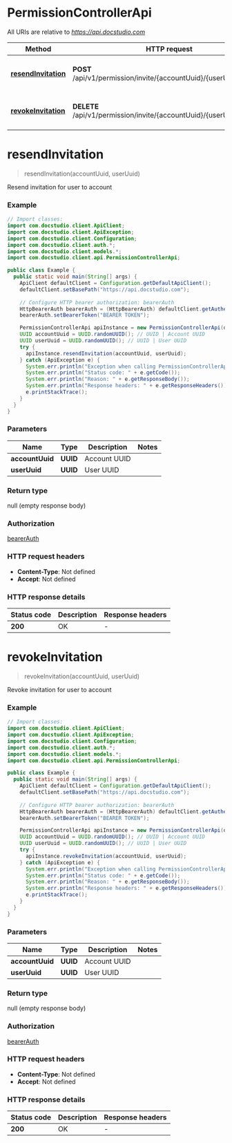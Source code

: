 # PermissionControllerApi

All URIs are relative to *https://api.docstudio.com*

| Method | HTTP request | Description |
|------------- | ------------- | -------------|
| [**resendInvitation**](PermissionControllerApi.md#resendInvitation) | **POST** /api/v1/permission/invite/{accountUuid}/{userUuid}/resend | Resend invitation for user to account |
| [**revokeInvitation**](PermissionControllerApi.md#revokeInvitation) | **DELETE** /api/v1/permission/invite/{accountUuid}/{userUuid} | Revoke invitation for user to account |


<a id="resendInvitation"></a>
# **resendInvitation**
> resendInvitation(accountUuid, userUuid)

Resend invitation for user to account

### Example
```java
// Import classes:
import com.docstudio.client.ApiClient;
import com.docstudio.client.ApiException;
import com.docstudio.client.Configuration;
import com.docstudio.client.auth.*;
import com.docstudio.client.models.*;
import com.docstudio.client.api.PermissionControllerApi;

public class Example {
  public static void main(String[] args) {
    ApiClient defaultClient = Configuration.getDefaultApiClient();
    defaultClient.setBasePath("https://api.docstudio.com");
    
    // Configure HTTP bearer authorization: bearerAuth
    HttpBearerAuth bearerAuth = (HttpBearerAuth) defaultClient.getAuthentication("bearerAuth");
    bearerAuth.setBearerToken("BEARER TOKEN");

    PermissionControllerApi apiInstance = new PermissionControllerApi(defaultClient);
    UUID accountUuid = UUID.randomUUID(); // UUID | Account UUID
    UUID userUuid = UUID.randomUUID(); // UUID | User UUID
    try {
      apiInstance.resendInvitation(accountUuid, userUuid);
    } catch (ApiException e) {
      System.err.println("Exception when calling PermissionControllerApi#resendInvitation");
      System.err.println("Status code: " + e.getCode());
      System.err.println("Reason: " + e.getResponseBody());
      System.err.println("Response headers: " + e.getResponseHeaders());
      e.printStackTrace();
    }
  }
}
```

### Parameters

| Name | Type | Description  | Notes |
|------------- | ------------- | ------------- | -------------|
| **accountUuid** | **UUID**| Account UUID | |
| **userUuid** | **UUID**| User UUID | |

### Return type

null (empty response body)

### Authorization

[bearerAuth](../README.md#bearerAuth)

### HTTP request headers

 - **Content-Type**: Not defined
 - **Accept**: Not defined

### HTTP response details
| Status code | Description | Response headers |
|-------------|-------------|------------------|
| **200** | OK |  -  |

<a id="revokeInvitation"></a>
# **revokeInvitation**
> revokeInvitation(accountUuid, userUuid)

Revoke invitation for user to account

### Example
```java
// Import classes:
import com.docstudio.client.ApiClient;
import com.docstudio.client.ApiException;
import com.docstudio.client.Configuration;
import com.docstudio.client.auth.*;
import com.docstudio.client.models.*;
import com.docstudio.client.api.PermissionControllerApi;

public class Example {
  public static void main(String[] args) {
    ApiClient defaultClient = Configuration.getDefaultApiClient();
    defaultClient.setBasePath("https://api.docstudio.com");
    
    // Configure HTTP bearer authorization: bearerAuth
    HttpBearerAuth bearerAuth = (HttpBearerAuth) defaultClient.getAuthentication("bearerAuth");
    bearerAuth.setBearerToken("BEARER TOKEN");

    PermissionControllerApi apiInstance = new PermissionControllerApi(defaultClient);
    UUID accountUuid = UUID.randomUUID(); // UUID | Account UUID
    UUID userUuid = UUID.randomUUID(); // UUID | User UUID
    try {
      apiInstance.revokeInvitation(accountUuid, userUuid);
    } catch (ApiException e) {
      System.err.println("Exception when calling PermissionControllerApi#revokeInvitation");
      System.err.println("Status code: " + e.getCode());
      System.err.println("Reason: " + e.getResponseBody());
      System.err.println("Response headers: " + e.getResponseHeaders());
      e.printStackTrace();
    }
  }
}
```

### Parameters

| Name | Type | Description  | Notes |
|------------- | ------------- | ------------- | -------------|
| **accountUuid** | **UUID**| Account UUID | |
| **userUuid** | **UUID**| User UUID | |

### Return type

null (empty response body)

### Authorization

[bearerAuth](../README.md#bearerAuth)

### HTTP request headers

 - **Content-Type**: Not defined
 - **Accept**: Not defined

### HTTP response details
| Status code | Description | Response headers |
|-------------|-------------|------------------|
| **200** | OK |  -  |

